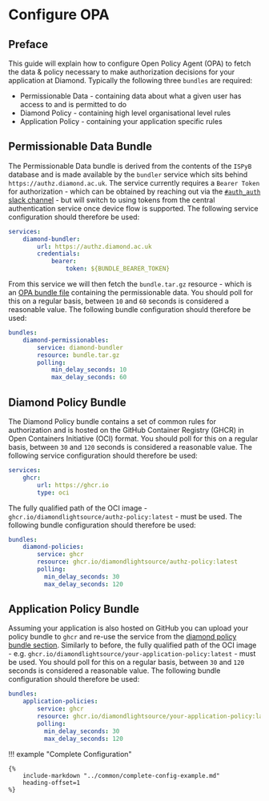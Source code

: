# Configure OPA

## Preface

This guide will explain how to configure Open Policy Agent (OPA) to fetch the data & policy necessary to make authorization decisions for your application at Diamond. Typically the following three `bundles` are required:

- Permissionable Data - containing data about what a given user has access to and is permitted to do
- Diamond Policy - containing high level organisational level rules
- Application Policy - containing your application specific rules

## Permissionable Data Bundle

The Permissionable Data bundle is derived from the contents of the `ISPyB` database and is made available by the `bundler` service which sits behind `https://authz.diamond.ac.uk`. The service currently requires a `Bearer Token` for authorization - which can be obtained by reaching out via the [`#auth_auth` slack channel](https://diamondlightsource.slack.com/archives/C03P6QB9589) - but will switch to using tokens from the central authentication service once device flow is supported. The following service configuration should therefore be used:

```yaml
services:
    diamond-bundler:
        url: https://authz.diamond.ac.uk
        credentials:
            bearer:
                token: ${BUNDLE_BEARER_TOKEN}
```

From this service we will then fetch the `bundle.tar.gz` resource - which is an [OPA bundle file](https://www.openpolicyagent.org/docs/latest/management-bundles/#bundle-file-format) containing the permissionable data. You should poll for this on a regular basis, between `10` and `60` seconds is considered a reasonable value. The following bundle configuration should therefore be used:

```yaml
bundles:
    diamond-permissionables:
        service: diamond-bundler
        resource: bundle.tar.gz
        polling:
            min_delay_seconds: 10
            max_delay_seconds: 60
```

## Diamond Policy Bundle

The Diamond Policy bundle contains a set of common rules for authorization and is hosted on the GitHub Container Registry (GHCR) in Open Containers Initiative (OCI) format. You should poll for this on a regular basis, between `30` and `120` seconds is considered a reasonable value. The following service configuration should therefore be used:

```yaml
services:
    ghcr:
        url: https://ghcr.io
        type: oci
```

The fully qualified path of the OCI image - `ghcr.io/diamondlightsource/authz-policy:latest` - must be used. The following bundle configuration should therefore be used:

```yaml
bundles:
    diamond-policies:
        service: ghcr
        resource: ghcr.io/diamondlightsource/authz-policy:latest
        polling:
          min_delay_seconds: 30
          max_delay_seconds: 120
```

## Application Policy Bundle

Assuming your application is also hosted on GitHub you can upload your policy bundle to `ghcr` and re-use the service from the [diamond policy bundle section](#diamond-policy-bundle). Similarly to before, the fully qualified path of the OCI image - e.g. `ghcr.io/diamondlightsource/your-application-policy:latest` - must be used. You should poll for this on a regular basis, between `30` and `120` seconds is considered a reasonable value. The following bundle configuration should therefore be used:

```yaml
bundles:
    application-policies:
        service: ghcr
        resource: ghcr.io/diamondlightsource/your-application-policy:latest
        polling:
          min_delay_seconds: 30
          max_delay_seconds: 120
```

!!! example "Complete Configuration"

    {%
        include-markdown "../common/complete-config-example.md"
        heading-offset=1
    %}
